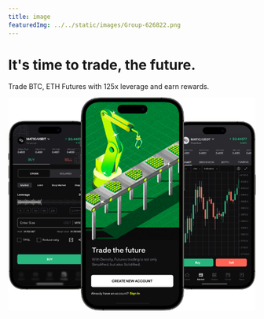 ```yaml
---
title: image
featuredImg: ../../static/images/Group-626822.png
---
```


# It's time to trade, the <span>future.</span>

Trade BTC, ETH Futures with 125x leverage and earn rewards.

![three mobile image](../../static/images/Group-626822.png)

